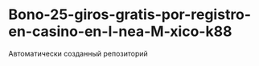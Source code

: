 # Bono-25-giros-gratis-por-registro-en-casino-en-l-nea-M-xico-k88
Автоматически созданный репозиторий
